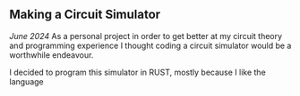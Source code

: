 ## Making a Circuit Simulator ##
*June 2024* 
As a personal project in order to get better at my circuit theory and programming experience I thought coding a circuit simulator would be a worthwhile endeavour. 

I decided to program this simulator in RUST, mostly because I like the language 
